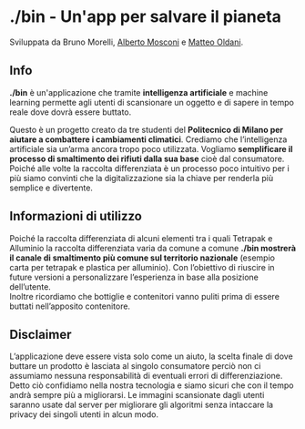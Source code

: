 # ./bin - Un'app per salvare il pianeta

Sviluppata da Bruno Morelli, [Alberto Mosconi](https://www.albertomosconi.it) e [Matteo Oldani](http://www.matteoldani.it).

## Info

**./bin** è un'applicazione che tramite **intelligenza artificiale** e machine learning permette agli utenti di scansionare un oggetto e di sapere in tempo reale dove dovrà essere buttato.

Questo è un progetto creato da tre studenti del **Politecnico di Milano per aiutare a combattere i cambiamenti climatici**. Crediamo che l’intelligenza artificiale sia un’arma ancora tropo poco utilizzata. Vogliamo **semplificare il processo di smaltimento dei rifiuti dalla sua base** cioè dal consumatore. Poiché alle volte la raccolta differenziata è un processo poco intuitivo per i più siamo convinti che la digitalizzazione sia la chiave per renderla più semplice e divertente.

## Informazioni di utilizzo

Poiché la raccolta differenziata di alcuni elementi tra i quali Tetrapak e Alluminio la raccolta differenziata varia da comune a comune **./bin mostrerà il canale di smaltimento più comune sul territorio nazionale** (esempio carta per tetrapak e plastica per alluminio). Con l’obiettivo di riuscire in future versioni a personalizzare l’esperienza in base alla posizione dell’utente.  
Inoltre ricordiamo che bottiglie e contenitori vanno puliti prima di essere buttati nell’apposito contenitore.

## Disclaimer

L’applicazione deve essere vista solo come un aiuto, la scelta finale di dove buttare un prodotto è lasciata al singolo consumatore perciò non ci assumiamo nessuna responsabilità di eventuali errori di differenziazione. Detto ciò confidiamo nella nostra tecnologia e siamo sicuri che con il tempo andrà sempre più a migliorarsi. Le immagini scansionate dagli utenti saranno usate dal server per migliorare gli algoritmi senza intaccare la privacy dei singoli utenti in alcun modo.
